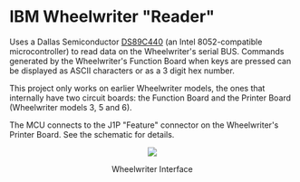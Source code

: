 # IBM Wheelwriter "Reader"
Uses a Dallas Semiconductor [DS89C440](https://www.maximintegrated.com/en/products/microcontrollers/DS89C440.html) (an Intel 8052-compatible microcontroller) to read data on the Wheelwriter's serial BUS. Commands generated by the Wheelwriter's Function Board when keys are pressed can be displayed as ASCII characters or as a 3 digit hex number.

This project only works on earlier Wheelwriter models, the ones that internally have two circuit boards: the Function Board and the Printer Board (Wheelwriter models 3, 5 and 6).

The MCU connects to the J1P "Feature" connector on the Wheelwriter's Printer Board. See the schematic for details.
<p align="center"><img src="Wheelwriter%20Interface"/>
<p align="center">Wheelwriter Interface</p><br>
